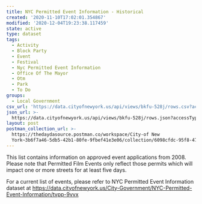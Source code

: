 ```yaml
---
title: NYC Permitted Event Information - Historical
created: '2020-11-10T17:02:01.354867'
modified: '2020-12-04T19:23:38.117459'
state: active
type: dataset
tags:
  - Activity
  - Block Party
  - Event
  - Festival
  - Nyc Permitted Event Information
  - Office Of The Mayor
  - Otm
  - Park
  - To Do
groups:
  - Local Government
csv_url: 'https://data.cityofnewyork.us/api/views/bkfu-528j/rows.csv?accessType=DOWNLOAD'
json_url: >-
  https://data.cityofnewyork.us/api/views/bkfu-528j/rows.json?accessType=DOWNLOAD
layout: post
postman_collection_url: >-
  https://thedaydasource.postman.co/workspace/City-of New
  York~3b6f7a46-5db5-42b1-80fe-9fbef41e3e06/collection/6098cfdc-95f8-47b5-bba9-955df6e30949
---
```

This list contains information on approved event applications from 2008. Please note that Permitted Film Events only reflect those permits which will impact one or more streets for at least five days.

For a current list of events, please refer to NYC Permitted Event Information dataset at https://data.cityofnewyork.us/City-Government/NYC-Permitted-Event-Information/tvpp-9vvx
